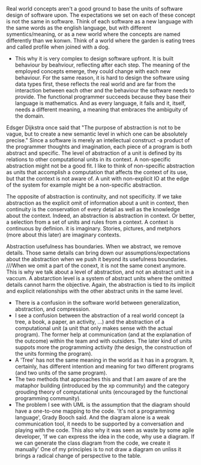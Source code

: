 Real world concepts aren't a good ground to base the units of software design of software upon.
The expectations we set on
  each of these concept is not the same in software. Think of each software as a new language with the same
  words as the english language, but with different symentics/meaning, or as a new world where the concepts
  are named differently than we konwn. Think of a world where the garden is eating trees and called profile
  when joined with a dog.
- This why it is very complex to design software upfront. It is built behaviour by beahviour, reflecting after
  each step.
  The meaning of the employed concepts emerge, they could change with each new behaviour.
  For the same reason, it is hard to design the software using data types first, these reflects the real world
  and are far from the interaction between each other and the behaviour the software needs to provide.
  The functional programmer succeeds because they base their language is mathematics.
  And as every language, it fails and it, itself, needs a different meaning, a meaning that embraces the ambiguity
  of the domain.

Edsger Dijkstra once said that "The purpose of abstraction is not to be vague,
but to create a new semantic level in which one can be absolutely precise."
Since a software is merely an intellectual construct -a product of the programmer 
thoughts and imagination,
each piece of a program is both abstract and specific.
The level of abstraction of a unit is defined by its relations to
other computational units in its context.
A non-specific abstraction might not be a good fit.
I like to think of non-specific abstraction as units that accomplish a computation
that affects the context of its use, but that the context is not aware of.
A unit with non-explicit IO at the edge of the system for example might be a non-specific abstraction.

The opposite of abstraction is continuity, and not specificity.
If we take abstraction as the explicit omit of information about a unit in context,
then continuity is the conservation of every detail as well as the knowledge about the context.
Indeed, an abstraction is abstraction in context. Or better,
a selection from a set of units and rules from a context.
A context is continuous by definion. it is imaginary.
Stories, pictures, and metphors (more about this later) are imaginary contexts.

Abstraction usefulness has boundaries. When we abstract, we remove details.
Those same details can bring down our assumptions/expectations about the abstraction
when we push it beyond its usefulness boundaries.
///When we omit a part of the conext, it is not the same conext anymore.
This is why we talk about a level of abstraction, and not an abstract unit in a vaccum.
A abstarction level is a system of abstract units where the omitted details cannot harm the objective.
Again, the abstraction is tied to its implicit and explicit relationships with the other
abstract units in the same level.

- There is a confusion in the software world between generalization, abstraction, and compression.
- I see a confusion between the abstraction of a real world concept (a tree, a book, a paper, an activity, ...)
  and the abstraction of a computational unit (a unit that only makes sense with the actual program).
  The former help at communication (and at the explanation of the outcome) within the team and with outsiders.
  The later kind of units suppots more the programming activity (the design, the construction of the units forming the program).
- A 'Tree' has not the same meaning in the world as it has in a program. It, certainly, has different intention and meaning for two
  different programs (and two units of the same program).
- The two methods that approaches this and that I am aware of are the mataphor building (introduced by the xp community)
  and the category grouding theory of computational units (encouraged by the functional programming community).
- The problem I see with UML is the assumption that the diagram should have a one-to-one mapping to the code.
  'It's not a programming language', Grady Booch said. And the diagram alone is a weak communication tool, it needs to be
  supported by a conversation and playing with the code.
  This also why it was seen as waste by some agile developer, 'If we can express the idea in the code, why use a diagram.
  If we can generate the class diagram from the code, we create it manually'
  One of my principles is to not draw a diagram on unliss it brings a radical change of perspective to the table.
